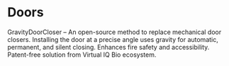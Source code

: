 # Doors
GravityDoorCloser – An open-source method to replace mechanical door closers. Installing the door at a precise angle uses gravity for automatic, permanent, and silent closing. Enhances fire safety and accessibility. Patent-free solution from Virtual IQ Bio ecosystem.
